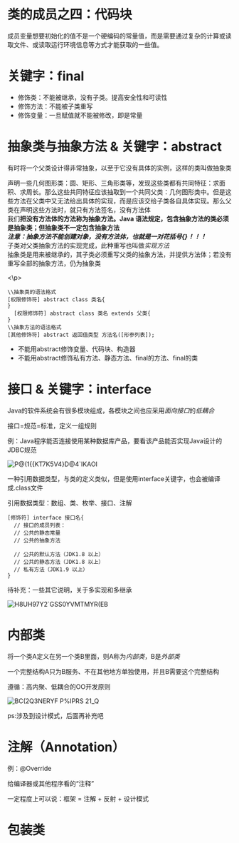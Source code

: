 # 类的成员之四：代码块

成员变量想要初始化的值不是一个硬编码的常量值，而是需要通过复杂的计算或读取文件、或读取运行环境信息等方式才能获取的一些值。



# 关键字：final

- 修饰类：不能被继承，没有子类。提高安全性和可读性
- 修饰方法：不能被子类重写
- 修饰变量：一旦赋值就不能被修改，即是常量



# 抽象类与抽象方法 & 关键字：abstract

有时将一个父类设计得非常抽象，以至于它没有具体的实例，这样的类叫做抽象类  

<p>
  
声明一些几何图形类：圆、矩形、三角形类等，发现这些类都有共同特征：求面积、求周长。那么这些共同特征应该抽取到一个共同父类：几何图形类中。但是这些方法在父类中又无法给出具体的实现，而是应该交给子类各自具体实现。那么父类在声明这些方法时，就只有方法签名，没有方法体  
我们**把没有方法体的方法称为抽象方法。Java 语法规定，包含抽象方法的类必须是抽象类；但抽象类不一定包含抽象方法**  
***注意：抽象方法不能创建对象，没有方法体，也就是一对花括号{}！！！***  
子类对父类抽象方法的实现完成，此种重写也叫做*实现方法*  
抽象类是用来被继承的，其子类必须重写父类的抽象方法，并提供方法体；若没有重写全部的抽象方法，仍为抽象类
  
<\p>

```
\\抽象类的语法格式
[权限修饰符] abstract class 类名{
}
  [权限修饰符] abstract class 类名 extends 父类{ 
}
\\抽象方法的语法格式
[其他修饰符] abstract 返回值类型 方法名([形参列表]);

```

- 不能用abstract修饰变量、代码块、构造器
- 不能用abstract修饰私有方法、静态方法、final的方法、final的类



# 接口 & 关键字：interface


Java的软件系统会有很多模块组成，各模块之间也应采用*面向接口*的*低耦合*  

接口=规范=标准，定义一组规则  

例：Java程序能否连接使用某种数据库产品，要看该产品能否实现Java设计的JDBC规范  

![P@(1{{KT7K5V4}D@4`IKAOI](https://github.com/vvvvain/My-Java-Study/assets/71417179/5612a7ec-4787-40b4-b5ca-e639ff1d2b9d)


一种引用数据类型，与类的定义类似，但是使用interface关键字，也会被编译成.class文件  

引用数据类型：数组、类、枚举、接口、注解


```
[修饰符] interface 接口名{
  // 接口的成员列表：
  // 公共的静态常量
  // 公共的抽象方法
 
  // 公共的默认方法（JDK1.8 以上）
  // 公共的静态方法（JDK1.8 以上）
  // 私有方法（JDK1.9 以上）
}
```


待补充：一些其它说明，关于多实现和多继承


![H8UH97Y2`GSS0YVMTMYR(EB](https://github.com/vvvvain/My-Java-Study/assets/71417179/cb389bcc-5e69-4862-accc-5e691cc6e9eb)




# 内部类


将一个类A定义在另一个类B里面，则A称为*内部类*，B是*外部类*   

一个完整结构A只为B服务、不在其他地方单独使用，并且B需要这个完整结构

遵循：高内聚、低耦合的OO开发原则

![BC(2Q3NERYF P%IPRS 21_Q](https://github.com/vvvvain/My-Java-Study/assets/71417179/b40a5dd9-d539-45e1-a941-c5ca8de000c0)


ps:涉及到设计模式，后面再补充吧



# 注解（Annotation）


例：@Override  

给编译器或其他程序看的“注释”  

一定程度上可以说：框架 = 注解 + 反射 + 设计模式


# 包装类
